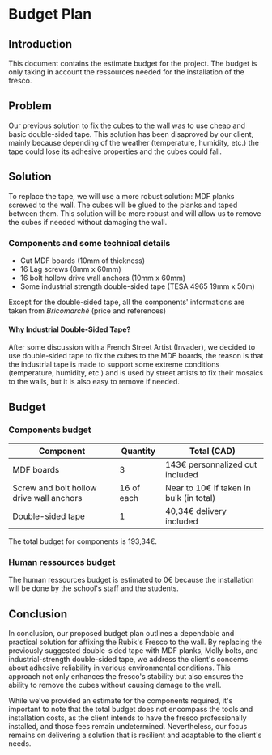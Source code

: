 # Budget Plan

## Introduction

This document contains the estimate budget for the project. The budget is only taking in account the ressources needed for the installation of the fresco.

## Problem

Our previous solution to fix the cubes to the wall was to use cheap and basic double-sided tape. This solution has been disaproved by our client, mainly because depending of the weather (temperature, humidity, etc.) the tape could lose its adhesive properties and the cubes could fall.

## Solution

To replace the tape, we will use a more robust solution: MDF planks screwed to the wall. The cubes will be glued to the planks and taped between them. This solution will be more robust and will allow us to remove the cubes if needed without damaging the wall.

### Components and some technical details

- Cut MDF boards (10mm of thickness)
- 16 Lag screws (8mm x 60mm)
- 16 bolt hollow drive wall anchors (10mm x 60mm)
- Some industrial strength double-sided tape (TESA 4965 19mm x 50m)

Except for the double-sided tape, all the components' informations are taken from *Bricomarché* (price and references)

#### Why Industrial Double-Sided Tape?

After some discussion with a French Street Artist (Invader), we decided to use double-sided tape to fix the cubes to the MDF boards, the reason is that the industrial tape is made to support some extreme conditions (temperature, humidity, etc.) and is used by street artists to fix their mosaics to the walls, but it is also easy to remove if needed.

## Budget

### Components budget

| Component | Quantity | Total (CAD) |
| --------- | -------- | ----------- |
| MDF boards | 3 | 143€ personnalized cut included |
| Screw and bolt hollow drive wall anchors | 16 of each | Near to 10€ if taken in bulk (in total)|
| Double-sided tape | 1 | 40,34€ delivery included |

The total budget for components is 193,34€.

### Human ressources budget

The human ressources budget is estimated to 0€ because the installation will be done by the school's staff and the students.

## Conclusion

In conclusion, our proposed budget plan outlines a dependable and practical solution for affixing the Rubik's Fresco to the wall. By replacing the previously suggested double-sided tape with MDF planks, Molly bolts, and industrial-strength double-sided tape, we address the client's concerns about adhesive reliability in various environmental conditions. This approach not only enhances the fresco's stability but also ensures the ability to remove the cubes without causing damage to the wall.

While we've provided an estimate for the components required, it's important to note that the total budget does not encompass the tools and installation costs, as the client intends to have the fresco professionally installed, and those fees remain undetermined. Nevertheless, our focus remains on delivering a solution that is resilient and adaptable to the client's needs.
